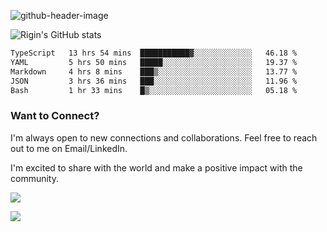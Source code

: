 
![github-header-image](https://github.com/riginoommen/riginoommen/assets/3840244/889cae65-df55-4cda-86cc-bf21bf1f2e96)

![Rigin's GitHub stats](https://github-readme-stats.vercel.app/api?username=riginoommen\&show_icons=true\&show=reviews,discussions_started,discussions_answered,prs_merged,prs_merged_percentage)


<!--START_SECTION:waka-->

```txt
TypeScript   13 hrs 54 mins  ███████████▓░░░░░░░░░░░░░   46.18 %
YAML         5 hrs 50 mins   █████░░░░░░░░░░░░░░░░░░░░   19.37 %
Markdown     4 hrs 8 mins    ███▒░░░░░░░░░░░░░░░░░░░░░   13.77 %
JSON         3 hrs 36 mins   ███░░░░░░░░░░░░░░░░░░░░░░   11.96 %
Bash         1 hr 33 mins    █▒░░░░░░░░░░░░░░░░░░░░░░░   05.18 %
```

<!--END_SECTION:waka-->

### Want to Connect?

I'm always open to new connections and collaborations. Feel free to reach out to me on Email/LinkedIn.

I'm excited to share with the world and make a positive impact with the community.

![](https://komarev.com/ghpvc/?username=riginoommen)

![](https://hit.yhype.me/github/profile?user_id=3840244)

